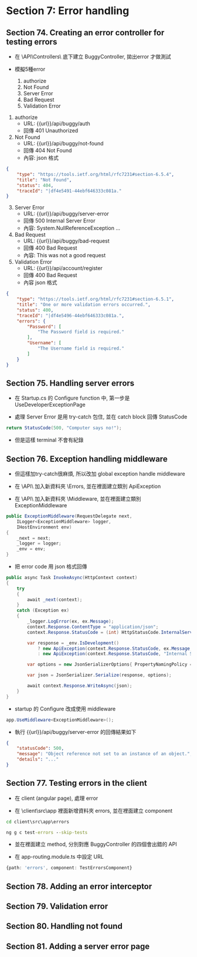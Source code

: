 # Section 7: Error handling

## Section 74. Creating an error controller for testing errors

- 在 \API\Controllers\ 底下建立 BuggyController, 拋出error 才做測試

- 模擬5種error
    1. authorize
    2. Not Found
    3. Server Error
    4. Bad Request
    5. Validation Error

1. authorize
    - URL: {{url}}/api/buggy/auth
    - 回傳 401 Unauthorized
2. Not Found
    - URL: {{url}}/api/buggy/not-found
    - 回傳 404 Not Found
    - 內容: json 格式
```json
{
    "type": "https://tools.ietf.org/html/rfc7231#section-6.5.4",
    "title": "Not Found",
    "status": 404,
    "traceId": "|df4e5491-44ebf646333c081a."
}
```
3. Server Error
    - URL: {{url}}/api/buggy/server-error
    - 回傳 500 Internal Server Error 
    - 內容: System.NullReferenceException ... 
4. Bad Request
    - URL: {{url}}/api/buggy/bad-request
    - 回傳 400 Bad Request
    - 內容: This was not a good request
5. Validation Error
    - URL: {{url}}/api/account/register
    - 回傳 400 Bad Request
    - 內容 json 格式

```json
{
    "type": "https://tools.ietf.org/html/rfc7231#section-6.5.1",
    "title": "One or more validation errors occurred.",
    "status": 400,
    "traceId": "|df4e5496-44ebf646333c081a.",
    "errors": {
        "Password": [
            "The Password field is required."
        ],
        "Username": [
            "The Username field is required."
        ]
    }
}
```

## Section 75. Handling server errors

- 在 Startup.cs 的 Configure function 中, 第一步是 UseDeveloperExceptionPage

- 處理 Server Error 是用 try-catch 包住, 並在 catch block 回傳 StatusCode

```csharp
return StatusCode(500, "Computer says no!");
```

- 但是這樣 terminal 不會有紀錄

## Section 76. Exception handling middleware

- 但這樣加try-catch很麻煩, 所以改加 global exception handle middleware

- 在 \API\ 加入新資料夾 \Errors\, 並在裡面建立類別 ApiException

- 在 \API\ 加入新資料夾 \Middleware\, 並在裡面建立類別 ExceptionMiddleware

```csharp
public ExceptionMiddleware(RequestDelegate next, 
    ILogger<ExceptionMiddleware> logger,
    IHostEnvironment env)
{
    _next = next;
    _logger = logger;
    _env = env;
}
```

- 把 error code 用 json 格式回傳

```csharp
public async Task InvokeAsync(HttpContext context)
{
    try
    {
        await _next(context);
    }
    catch (Exception ex)
    {
        _logger.LogError(ex, ex.Message);
        context.Response.ContentType = "application/json";
        context.Response.StatusCode = (int) HttpStatusCode.InternalServerError;

        var response = _env.IsDevelopment() 
            ? new ApiException(context.Response.StatusCode, ex.Message, ex.StackTrace?.ToString())
            : new ApiException(context.Response.StatusCode, "Internal Server Error"); 

        var options = new JsonSerializerOptions{ PropertyNamingPolicy = JsonNamingPolicy.CamelCase };

        var json = JsonSerializer.Serialize(response, options);

        await context.Response.WriteAsync(json);
    }
}
```

- startup 的 Configure 改成使用 middleware

```csharp
app.UseMiddleware<ExceptionMiddleware>();
```

- 執行 {{url}}/api/buggy/server-error 的回傳結果如下

```json
{
    "statusCode": 500,
    "message": "Object reference not set to an instance of an object.",
    "details": "..."
}
```

## Section 77. Testing errors in the client

- 在 client (angular page), 處理 error 

- 在 \client\src\app 裡面新增資料夾 errors, 並在裡面建立 component

```cmd
cd client\src\app\errors

ng g c test-errors --skip-tests
```

- 並在裡面建立 method, 分別對應 BuggyController 的四個會出錯的 API

- 在 app-routing.module.ts 中設定 URL

```typescript
{path: 'errors', component: TestErrorsComponent}
```

## Section 78. Adding an error interceptor

## Section 79. Validation error

## Section 80. Handling not found

## Section 81. Adding a server error page

